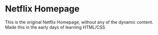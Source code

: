 # Netflix Homepage
This is the original Netflix Homepage, without any of the dynamic content.
Made this in the early days of learning HTML/CSS

